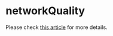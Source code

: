 # networkQuality

Please check [this article](https://qainsights.com/check-internet-speed-with-apple-network-responsiveness/) for more details.
